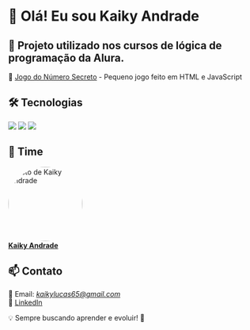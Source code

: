 <h1>👋 Olá! Eu sou Kaiky Andrade</h1>  

## 📌 Projeto utilizado nos cursos de lógica de programação da Alura.  
🔹 [Jogo do Número Secreto](https://github.com/KayBranco/jogo-do-numero-secreto) - Pequeno jogo feito em HTML e JavaScript

## 🛠️ Tecnologias  
<div>  
  <img src="https://img.shields.io/badge/HTML-239120?style=for-the-badge&logo=html5&logoColor=white">  
  <img src="https://img.shields.io/badge/CSS-239120?style=for-the-badge&logo=css3&logoColor=white">  
  <img src="https://img.shields.io/badge/JavaScript-F7DF1E?style=for-the-badge&logo=javascript&logoColor=black">   
</div> 

## 👥 Time  

<div align="corner">
  <img src="https://avatars.githubusercontent.com/u/135459683?v=4" width="150" style="border-radius: 50%;" alt="Foto de Kaiky Andrade"/>
  <br>
  <strong><a href="https://github.com/KayBranco">Kaiky Andrade</a></strong>
</div>

## 📫 Contato  
📧 Email: *kaikylucas65@gmail.com*  
🔗 [LinkedIn](www.linkedin.com/in/kaiky-lucas-471793227)

💡 Sempre buscando aprender e evoluir! 🚀
